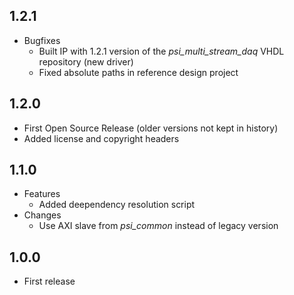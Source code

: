 ## 1.2.1
* Bugfixes
  * Built IP with 1.2.1 version of the *psi\_multi\_stream\_daq* VHDL repository (new driver)
  * Fixed absolute paths in reference design project

## 1.2.0
* First Open Source Release (older versions not kept in history)
* Added license and copyright headers

## 1.1.0
* Features
  * Added deependency resolution script
* Changes
  * Use AXI slave from *psi\_common* instead of legacy version
  
## 1.0.0
* First release